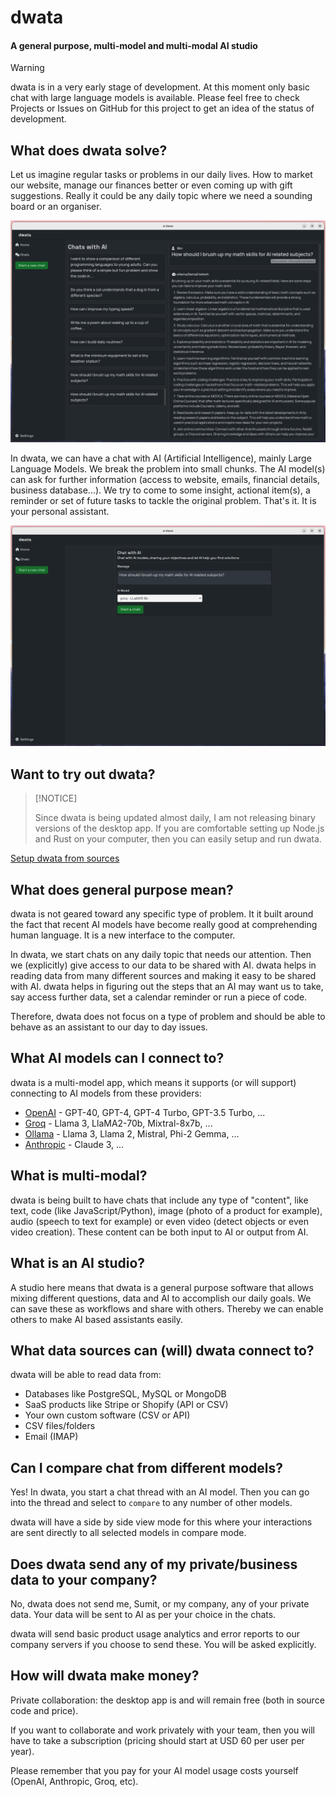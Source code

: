 # dwata

#### A general purpose, multi-model and multi-modal AI studio

> [!WARNING]
>
> dwata is in a very early stage of development.
> At this moment only basic chat with large language models is available.
> Please feel free to check Projects or Issues on GitHub for this project to get an idea of the status of development.

## What does dwata solve?

Let us imagine regular tasks or problems in our daily lives. How to market our website, manage our finances better or even coming up with gift suggestions. Really it could be any daily topic where we need a sounding board or an organiser.

![Recent chats with AI models](docs/assets/List_chat_with_response_0.1.0.png?raw=true "Recent chats with AI models")

In dwata, we can have a chat with AI (Artificial Intelligence), mainly Large Language Models. We break the problem into small chunks. The AI model(s) can ask for further information (access to website, emails, financial details, business database...). We try to come to some insight, actional item(s), a reminder or set of future tasks to tackle the original problem. That's it. It is your personal assistant.

![Start a chat with any AI model](docs/assets/Start_chat_0.1.0.png?raw=true "Start a chat with any AI model")

## Want to try out dwata?

> [!NOTICE]
>
> Since dwata is being updated almost daily, I am not releasing binary versions of the desktop app.
> If you are comfortable setting up Node.js and Rust on your computer, then you can easily setup and run dwata.

[Setup dwata from sources](./docs/SETUP.md)

## What does general purpose mean?

dwata is not geared toward any specific type of problem. It it built around the fact that recent AI models have become really good at comprehending human language. It is a new interface to the computer.

In dwata, we start chats on any daily topic that needs our attention. Then we (explicitly) give access to our data to be shared with AI. dwata helps in reading data from many different sources and making it easy to be shared with AI. dwata helps in figuring out the steps that an AI may want us to take, say access further data, set a calendar reminder or run a piece of code.

Therefore, dwata does not focus on a type of problem and should be able to behave as an assistant to our day to day issues.

## What AI models can I connect to?

dwata is a multi-model app, which means it supports (or will support) connecting to AI models from these providers:

- [OpenAI](https://platform.openai.com/docs/models) - GPT-40, GPT-4, GPT-4 Turbo, GPT-3.5 Turbo, ...
- [Groq](https://console.groq.com/docs/models) - Llama 3, LlaMA2-70b, Mixtral-8x7b, ...
- [Ollama](https://ollama.com/library) - Llama 3, Llama 2, Mistral, Phi-2 Gemma, ...
- [Anthropic](https://www.anthropic.com/product) - Claude 3, ...

## What is multi-modal?

dwata is being built to have chats that include any type of "content", like text, code (like JavaScript/Python), image (photo of a product for example), audio (speech to text for example) or even video (detect objects or even video creation). These content can be both input to AI or output from AI.

## What is an AI studio?

A studio here means that dwata is a general purpose software that allows mixing different questions, data and AI to accomplish our daily goals. We can save these as workflows and share with others. Thereby we can enable others to make AI based assistants easily.

## What data sources can (will) dwata connect to?

dwata will be able to read data from:

- Databases like PostgreSQL, MySQL or MongoDB
- SaaS products like Stripe or Shopify (API or CSV)
- Your own custom software (CSV or API)
- CSV files/folders
- Email (IMAP)

## Can I compare chat from different models?

Yes! In dwata, you start a chat thread with an AI model. Then you can go into the thread and select to `compare` to any number of other models.

dwata will have a side by side view mode for this where your interactions are sent directly to all selected models in compare mode.

## Does dwata send any of my private/business data to your company?

No, dwata does not send me, Sumit, or my company, any of your private data. Your data will be sent to AI as per your choice in the chats.

dwata will send basic product usage analytics and error reports to our company servers if you choose to send these. You will be asked explicitly.

## How will dwata make money?

Private collaboration: the desktop app is and will remain free (both in source code and price).

If you want to collaborate and work privately with your team, then you will have to take a subscription (pricing should start at USD 60 per user per year).

Please remember that you pay for your AI model usage costs yourself (OpenAI, Anthropic, Groq, etc).
